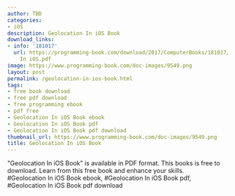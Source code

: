 ```yaml
---
author: TBD
categories:
- iOS
description: Geolocation In iOS Book
download_links:
- info: '181017'
  url: https://programming-book.com/download/2017/ComputerBooks/181017/Geolocation
    In iOS.pdf
image: https://www.programming-book.com/doc-images/9549.png
layout: post
permalink: /geolocation-in-ios-book.html
tags:
- free book download
- free pdf download
- free programming ebook
- pdf free
- Geolocation In iOS Book ebook
- Geolocation In iOS Book pdf
- Geolocation In iOS Book pdf download
thumbnail_url: https://www.programming-book.com/doc-images/9549.png
title: Geolocation In iOS Book
---
```


 
<div class="item-desc text-justify">
  "Geolocation In iOS Book" is available in PDF format. This books is free to download. Learn from this free book and enhance your skills.
  <br>
  #Geolocation In iOS Book ebook, #Geolocation In iOS Book pdf, #Geolocation In iOS Book pdf download
</div>